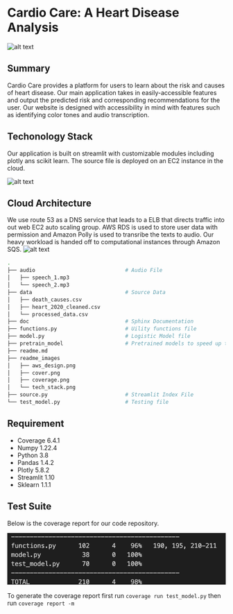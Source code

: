 # Cardio Care: A Heart Disease Analysis
![alt text](/readme_images/cover.png "Title")
## Summary
Cardio Care provides a platform for users to learn about the risk and causes of heart disease. Our main application takes in easily-accessible features and output the predicted risk and corresponding recommendations for the user. Our website is designed with accessibility in mind with features such as identifying color tones and audio transcription.

## Techonology Stack
Our application is built on streamlit with customizable modules including plotly ans scikit learn. The source file is deployed on an EC2 instance in the cloud.

![alt text](/readme_images/tech_stack.png "Title")

## Cloud Architecture
We use route 53 as a DNS service that leads to a ELB that directs traffic into out web EC2 auto scaling group. AWS RDS is used to store user data with permission and Amazon Polly is used to transribe the texts to audio. Our heavy workload is handed off to computational instances through Amazon SQS.
![alt text](/readme_images/aws_design.png "Title")

``` bash
.
├── audio                             # Audio File
│   ├── speech_1.mp3
│   └── speech_2.mp3
├── data                              # Source Data
│   ├── death_causes.csv
│   ├── heart_2020_cleaned.csv
│   └── processed_data.csv
├── doc                               # Sphinx Documentation
├── functions.py                      # Uility functions file
├── model.py                          # Logistic Model file
├── pretrain_model                    # Pretrained models to speed up the application
├── readme.md
├── readme_images     
│   ├── aws_design.png
│   ├── cover.png
│   ├── coverage.png
│   └── tech_stack.png
├── source.py                         # Streamlit Index File
└── test_model.py                     # Testing file
```

## Requirement

- Coverage 6.4.1
- Numpy 1.22.4
- Python 3.8
- Pandas 1.4.2
- Plotly 5.8.2
- Streamlit 1.10
- Sklearn 1.1.1
  
## Test Suite

Below is the coverage report for our code repository.

![alt text](/readme_images/coverage.png "Title")

To generate the coverage report first run `coverage run test_model.py` then run `coverage report -m `